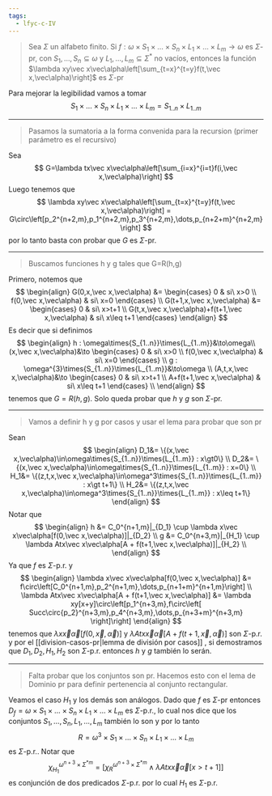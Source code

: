 ```yaml
---
tags:
  - lfyc-c-IV
---
```

> Sea $\Sigma$ un alfabeto finito. Si $f:\omega\times S_1\times\dots\times S_n\times L_1\times\dots\times L_m\to\omega$ es $\Sigma$-pr, con $S_1,\dots,S_n\subseteq\omega$ y $L_1,\dots,L_m\subseteq\Sigma^*$ no vacíos, entonces la función $\lambda xy\vec x\vec\alpha\left[\sum_{t=x}^{t=y}f(t,\vec x,\vec\alpha)\right]$ es $\Sigma$-pr

Para mejorar la legibilidad vamos a tomar
$$
S_1\times\dots\times S_n\times L_1\times\dots\times L_m={S_{1..n}}\times{L_{1..m}}
$$

---
> Pasamos la sumatoria a la forma convenida para la recursion (primer parámetro es el recursivo)

Sea 
$$
G=\lambda tx\vec x\vec\alpha\left[\sum_{i=x}^{i=t}f(i,\vec x,\vec\alpha)\right]
$$
Luego tenemos que 
$$
\lambda xy\vec x\vec\alpha\left[\sum_{t=x}^{t=y}f(t,\vec x,\vec\alpha)\right] = 
G\circ\left[p_2^{n+2,m},p_1^{n+2,m},p_3^{n+2,m},\dots,p_{n+2+m}^{n+2,m}\right]
$$
por lo tanto basta con probar que $G$ es $\Sigma$-pr. 

---
> Buscamos funciones h y g tales que G=R(h,g)

Primero, notemos que
$$
\begin{align}
G(0,x,\vec x,\vec\alpha) &= \begin{cases}
	0 & si\ x>0 \\
	f(0,\vec x,\vec\alpha) & si\ x=0
\end{cases} \\
G(t+1,x,\vec x,\vec\alpha) &= \begin{cases}
	0 & si\ x>t+1 \\
	G(t,x,\vec x,\vec\alpha)+f(t+1,\vec x,\vec\alpha) & si\ x\leq t+1
\end{cases}
\end{align}
$$
Es decir que si definimos
$$
\begin{align}
	h : \omega\times{S_{1..n}}\times{L_{1..m}}&\to\omega\\
	(x,\vec x,\vec\alpha)&\to \begin{cases}
	    0 & si\ x>0 \\
	    f(0,\vec x,\vec\alpha) & si\ x=0
    \end{cases} \\ 
	g : \omega^{3}\times{S_{1..n}}\times{L_{1..m}}&\to\omega \\
	(A,t,x,\vec x,\vec\alpha)&\to \begin{cases}
	    0 & si\ x>t+1 \\
	    A+f(t+1,\vec x,\vec\alpha) & si\ x\leq t+1
    \end{cases} \\ 
\end{align}
$$
tenemos que $G=R(h,g)$. Solo queda probar que $h$ y $g$ son $\Sigma$-pr. 

---
> Vamos a definir h y g por casos y usar el lema para probar que son pr

Sean
$$
\begin{align}
D_1&= \{(x,\vec x,\vec\alpha)\in\omega\times{S_{1..n}}\times{L_{1..m}}
: x\gt0\} \\
D_2&= \{(x,\vec x,\vec\alpha)\in\omega\times{S_{1..n}}\times{L_{1..m}}
: x=0\} \\
H_1&= \{(z,t,x,\vec x,\vec\alpha)\in\omega^3\times{S_{1..n}}\times{L_{1..m}}
: x\gt t+1\} \\
H_2&= \{(z,t,x,\vec x,\vec\alpha)\in\omega^3\times{S_{1..n}}\times{L_{1..m}}
: x\leq t+1\}
\end{align}
$$
Notar que
$$
\begin{align}
	h &= 
		C_0^{n+1,m}|_{D_1} \cup 
		\lambda x\vec x\vec\alpha[f(0,\vec x,\vec\alpha)]|_{D_2} \\
	g &= 
		C_0^{n+3,m}|_{H_1} \cup 
		\lambda Atx\vec x\vec\alpha[A + f(t+1,\vec x,\vec\alpha)]|_{H_2} \\
\end{align}
$$
Ya que $f$ es $\Sigma$-p.r. y 
$$
\begin{align}
	\lambda x\vec x\vec\alpha[f(0,\vec x,\vec\alpha)] &= 
		f\circ\left[C_0^{n+1,m},p_2^{n+1,m},\dots,p_{n+1+m}^{n+1,m}\right]
	\\
	\lambda Atx\vec x\vec\alpha[A + f(t+1,\vec x,\vec\alpha)] &= 
		\lambda xy[x+y]\circ\left[p_1^{n+3,m},f\circ\left[
			Succ\circ{p_2}^{n+3,m},p_4^{n+3,m},\dots,p_{n+3+m}^{n+3,m}
		\right]\right]
\end{align}
$$
tenemos que $\lambda x\vec x\vec\alpha[f(0,\vec x,\vec\alpha)]$ y $\lambda Atx\vec x\vec\alpha[A + f(t+1,\vec x,\vec\alpha)]$ son $\Sigma$-p.r. y por el [[division-casos-pr|lemma de división por casos]] , si demostramos que $D_1,D_2,H_1,H_2$ son $\Sigma$-p.r. entonces $h$ y $g$ también lo serán. 

---
> Falta probar que los conjuntos son pr. Hacemos esto con el lema de Dominio pr para definir pertenencia al conjunto rectangular.

Veamos el caso $H_1$ y los demás son análogos. Dado que $f$ es $\Sigma$-pr entonces $D_f=\omega\times S_1\times\dots\times S_n\times L_1\times\dots\times L_m$ es $\Sigma$-p.r., lo cual nos dice que los conjuntos $S_1,\dots,S_n,L_1,\dots,L_m$ también lo son y por lo tanto 
$$R=\omega^3\times S_1\times\dots\times S_n\times L_1\times\dots\times L_m$$
es $\Sigma$-p.r.. Notar que
$$
\chi^{\omega^{n+3}\times\Sigma^{*m}}_{H_1} = \left[
	\chi^{\omega^{n+3}\times\Sigma^{*m}}_R \land 
	\lambda Atx\vec x\vec\alpha[ x\gt t+1 ]
\right]
$$
es conjunción de dos predicados $\Sigma$-p.r. por lo cual $H_1$ es $\Sigma$-p.r.